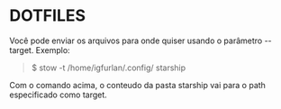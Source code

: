 # DOTFILES

Você pode enviar os arquivos para onde quiser usando o parâmetro --target. Exemplo:
> $ stow -t /home/igfurlan/.config/ starship

Com o comando acima, o conteudo da pasta starship vai para o path especificado como target.
